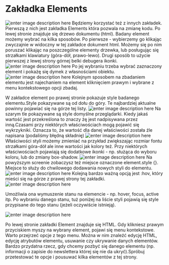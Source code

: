 # Zakładka Elements
![enter image description here](https://kursjs.pl/kurs/debuger/debuger-bar.png)
Będziemy korzystać też z innych zakładek. Pierwszą z nich jest zakładka Elements która pozwala na zmianę kodu. Po lewej stronie znajduje się drzewo dokumentu (html). Badany element możemy wybrać na kilka sposobów. Po pierwsze - wybierzemy go klikając zwyczajnie w widoczny w tej zakładce dokument html.
Możemy się po nim poruszać klikając na poszczególne elementy drzewka, lub posługując się strzałkami klawiatury (góra-dół, prawo-lewo). 
Drugi sposób to użycie pierwszej z lewej strony górnej belki debugera ikonki.
![enter image description here](https://kursjs.pl/kurs/debuger/debuger-select-icon.png)
Po jej wybraniu trzeba wybrać zaznaczony element i pokażę się dymek z własnościami obiektu.
![enter image description here](https://kursjs.pl/kurs/debuger/debuger-ikonka-wskazywania.png)
Kolejnym sposobem na zbadaniem elementu jest najechaniem na element kliknięciem prawym i wybrane z menu kontekstowego opcji zbadaj.

W zakładce element po prawej stronie pokazuje style badanego elementu.Style pokazywane są od dołu do góry. Te najbardziej aktualne powinny pojawiać się na górze tej listy.
![enter image description here](https://kursjs.pl/kurs/debuger/debuger-element.png)
Na szarym tle pokazywane są style domyślne przeglądarki. Kiedy jakaś wartość jest przekreślona to znaczy żę jest nadpisywana przez inną.Czasami przy niektórych właściwościach mogą pojawić się wykrzykniki. Oznacza to, że wartość dla danej właściwości została źle napisana (podaliśmy błędną składnię)
![enter image description here](https://kursjs.pl/kurs/debuger/debuger-style.png)
Właściwości styli możemy zmieniać na przykład zwiększając rozmiar fontu strzałkami góra-dół ale inne wartości jak kolory też. Przy niektórych właściwościach pojawiają się dodatkowe ikonki - np. służąca do wyboru koloru, lub do zmiany box-shadow. 
![enter image description here](https://kursjs.pl/kurs/debuger/debuger-wlasciwosci.png)
Na powyższym screenie zobaczysz też miejsce oznaczone element.style {}. Miejsce to służy do chwilowego dodawania nowych styli do elementu.
![enter image description here](https://kursjs.pl/kurs/debuger/debuger-hov.png)
Kolejną bardzo ważną opcją jest :hov, który mieści się na górze z prawej strony tej zakładki. 
![enter image description here](https://kursjs.pl/kurs/debuger/debuger-hov2.png)

Umożliwia ona wymuszenie stanu na elemencie - np. hover, focus, active itp.
Po wybraniu danego stanu, tuż poniżej na liście styli pojawią się style przypisane do tego stanu (jeżeli oczywiście istnieją).

![enter image description here](https://kursjs.pl/kurs/debuger/debuger-menu-kontekstowe.png)

Po lewej stronie zakładki Element znajduje się HTML. Gdy klikniesz prawym przyciskiem myszy na wybrany element, pojawi się menu kontekstowe. Warto przejrzeć opcje z tego menu. Można w nim znaleźć edycję HTML, edycję atrybutów elementu, usuwanie czy ukrywanie danych elementów. Bardzo przydatna rzecz, gdy chcemy pozbyć się danego elementu (np. informacji o zapisie do newslettera której się nie da ukryć).Spróbuj przetestować te opcje i pousuwać kilka elementów z tej strony.